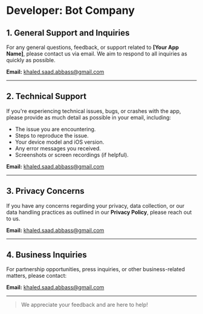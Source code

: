 # Developer: Bot Company

## 1. General Support and Inquiries  
For any general questions, feedback, or support related to **[Your App Name]**, please contact us via email. We aim to respond to all inquiries as quickly as possible.  

**Email:** [khaled.saad.abbass@gmail.com](mailto:khaled.saad.abbass@gmail.com)  

---

## 2. Technical Support  
If you're experiencing technical issues, bugs, or crashes with the app, please provide as much detail as possible in your email, including:  

- The issue you are encountering.  
- Steps to reproduce the issue.  
- Your device model and iOS version.  
- Any error messages you received.  
- Screenshots or screen recordings (if helpful).  

**Email:** [khaled.saad.abbass@gmail.com](mailto:khaled.saad.abbass@gmail.com)  

---

## 3. Privacy Concerns  
If you have any concerns regarding your privacy, data collection, or our data handling practices as outlined in our **Privacy Policy**, please reach out to us.  

**Email:** [khaled.saad.abbass@gmail.com](mailto:khaled.saad.abbass@gmail.com)  

---

## 4. Business Inquiries  
For partnership opportunities, press inquiries, or other business-related matters, please contact:  

**Email:** [khaled.saad.abbass@gmail.com](mailto:khaled.saad.abbass@gmail.com)  

---

> We appreciate your feedback and are here to help!  
